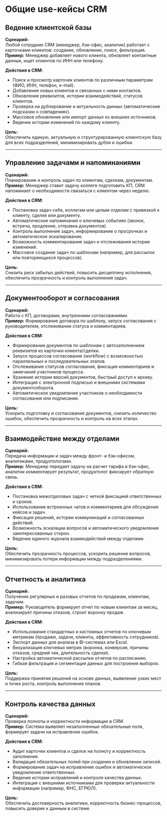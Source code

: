 # Общие use-кейсы CRM

## Ведение клиентской базы

**Сценарий:**  
Любой сотрудник CRM (менеджер, бэк-офис, аналитик) работает с карточками клиентов: создание, обновление, поиск, фильтрация.  
**Пример:** Менеджер добавляет нового клиента, обновляет контактные данные, ищет клиентов по ИНН или телефону.

**Действия в CRM:**
- Поиск и просмотр карточек клиентов по различным параметрам (ФИО, ИНН, телефон, e-mail).
- Добавление новых клиентов и связанных с ними контактов.
- Обновление реквизитов, истории взаимодействий, статусов клиентов.
- Проверка на дублирование и актуальность данных (автоматические подсказки о совпадениях).
- Массовое обновление или импорт данных из внешних источников.
- Ведение истории изменений по каждому клиенту.

**Цель:**  
Обеспечить единую, актуальную и структурированную клиентскую базу для всех подразделений, минимизировать дубли и ошибки.

---

## Управление задачами и напоминаниями

**Сценарий:**  
Планирование и контроль задач по клиентам, сделкам, документам.  
**Пример:** Менеджер ставит задачу коллеге подготовить КП, CRM напоминает о необходимости связаться с клиентом через неделю.

**Действия в CRM:**
- Постановка задач себе, коллегам или целым отделам с привязкой к клиенту, сделке или документу.
- Автоматические напоминания о ключевых событиях (звонок, встреча, продление, отправка документов).
- Контроль выполнения задач, информирование о просрочках и автоматическое эскалирование.
- Возможность комментирования задач и отслеживания истории изменений.
- Массовое создание задач по шаблонам (например, для рассылок или повторяющихся процессов).

**Цель:**  
Снизить риск забытых действий, повысить дисциплину исполнения, обеспечить прозрачность и контроль выполнения задач.

---

## Документооборот и согласования

**Сценарий:**  
Работа с КП, договорами, внутренними согласованиями.  
**Пример:** Формирование договора по шаблону, запуск согласования с руководителем, отслеживание статуса и комментариев.

**Действия в CRM:**
- Формирование документов по шаблонам с автозаполнением реквизитов из карточки клиента/сделки.
- Запуск процессов согласования (workflow) с возможностью параллельных и последовательных этапов.
- Отслеживание статусов согласования, фиксация комментариев и замечаний участников процесса.
- Хранение истории версий документов, быстрый доступ к архиву.
- Интеграция с электронной подписью и внешними системами документооборота.
- Автоматическое уведомление участников о необходимости согласования или подписания.

**Цель:**  
Ускорить подготовку и согласование документов, снизить количество ошибок, обеспечить прозрачность и контроль на всех этапах.

---

## Взаимодействие между отделами

**Сценарий:**  
Передача информации и задач между фронт- и бэк-офисом, аналитиками, продуктологами.  
**Пример:** Менеджер передает задачу на расчет тарифа в бэк-офис, аналитик комментирует результат, продуктолог фиксирует обратную связь.

**Действия в CRM:**
- Постановка межотделовых задач с четкой фиксацией ответственных и сроков.
- Использование встроенных чатов и комментариев для обсуждения кейсов и задач.
- Фиксация решений, истории коммуникаций и согласованных действий.
- Возможность эскалации вопросов и автоматического уведомления заинтересованных сторон.
- Ведение единого журнала взаимодействий между отделами.

**Цель:**  
Обеспечить прозрачность процессов, ускорить решение вопросов, минимизировать потери информации между подразделениями.

---

## Отчетность и аналитика

**Сценарий:**  
Получение регулярных и разовых отчетов по продажам, клиентам, задачам.  
**Пример:** Руководитель формирует отчет по новым клиентам за месяц, анализирует причины отказов, строит воронку продаж.

**Действия в CRM:**
- Использование стандартных и кастомных отчетов по ключевым метрикам (продажи, задачи, клиенты, эффективность сотрудников).
- Экспорт данных для анализа в BI-системах или Excel.
- Визуализация ключевых метрик (воронка, конверсия, причины отказов, средний чек, длительность сделки).
- Настройка автоматической рассылки отчетов по расписанию.
- Гибкая фильтрация и сегментация данных для построения выборок.

**Цель:**  
Поддержка принятия решений на основе данных, выявление узких мест и точек роста, контроль выполнения планов.

---

## Контроль качества данных

**Сценарий:**  
Проверка полноты и корректности информации в CRM.  
**Пример:** Система выявляет незаполненные обязательные поля, формирует задачи на исправление ошибок.

**Действия в CRM:**
- Аудит карточек клиентов и сделок на полноту и корректность заполнения.
- Валидация обязательных полей при создании и обновлении записей.
- Формирование задач на исправление ошибок и автоматическое уведомление ответственных.
- Ведение истории исправлений и контроля качества данных.
- Интеграция с внешними источниками для проверки актуальности информации (например, ФНС, ЕГРЮЛ).

**Цель:**  
Обеспечить достоверность аналитики, корректность бизнес-процессов, повысить доверие к данным в системе.
